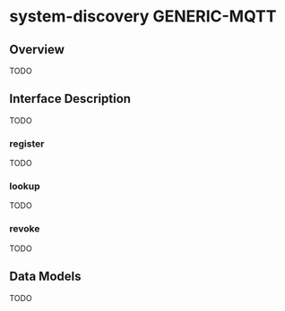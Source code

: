 # system-discovery GENERIC-MQTT

## Overview

TODO

## Interface Description

TODO

### register

TODO

### lookup

TODO

### revoke

TODO

## Data Models

TODO